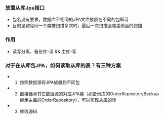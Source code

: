 ### 放置从库Jpa接口

- 包名没有要求，数据库不相同的JPA文件放置在不同的包即可
- 目的是避免同一个类被扫描多次时，最后一次扫描会覆盖前面的扫描


### 作用
- 读写分离，备份库-读 && 主库-写

### 对于在从库包JPA，如何读取从库的表？有三种方案
- 1. 按照数据源将JPA放置到不同包
- 2. 直接继承其它数据源的对应JPA类（如备份库的OrderRepositoryBackup继承主库的OrderRepository），可以实现从库的读
- 3. 修改源码
